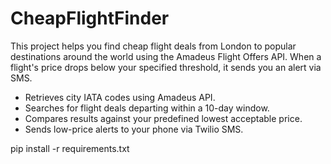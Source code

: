 # CheapFlightFinder
 
This project helps you find cheap flight deals from London to popular destinations around the world using the Amadeus Flight Offers API. When a flight's price drops below your specified threshold, it sends you an alert via SMS.


- Retrieves city IATA codes using Amadeus API.
- Searches for flight deals departing within a 10-day window.
- Compares results against your predefined lowest acceptable price.
- Sends low-price alerts to your phone via Twilio SMS.






pip install -r requirements.txt

